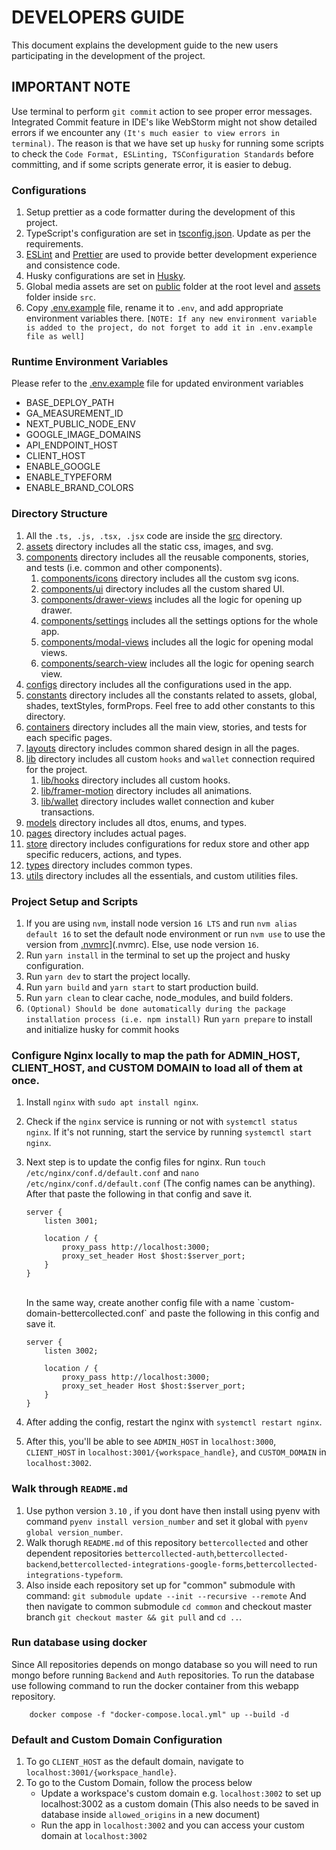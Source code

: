 # DEVELOPERS GUIDE

This document explains the development guide to the new users participating in the development of the project.

## IMPORTANT NOTE

Use terminal to perform `git commit` action to see proper error messages. Integrated Commit feature in IDE's like WebStorm
might not show detailed errors if we encounter any `(It's much easier to view errors in terminal)`. The reason is that we have
set up `husky` for running some scripts to check the `Code Format, ESLinting, TSConfiguration Standards` before committing, and if some scripts generate error, it is easier to debug.

### Configurations

1. Setup prettier as a code formatter during the development of this project.
2. TypeScript's configuration are set in [tsconfig.json](tsconfig.json). Update as per the requirements.
3. [ESLint](.eslintrc.json) and [Prettier](prettier.config.js) are used to provide better development experience and consistence code.
4. Husky configurations are set in [Husky](.husky/pre-commit).
5. Global media assets are set on [public](public) folder at the root level and [assets](src/assets) folder inside `src`.
6. Copy [.env.example](.env.example) file, rename it to `.env`, and add appropriate environment variables there. `[NOTE: If any new environment variable is added to the project, do not forget to add it in .env.example file as well]`

### Runtime Environment Variables

Please refer to the [.env.example](.env.example) file for updated environment variables

-   BASE_DEPLOY_PATH
-   GA_MEASUREMENT_ID
-   NEXT_PUBLIC_NODE_ENV
-   GOOGLE_IMAGE_DOMAINS
-   API_ENDPOINT_HOST
-   CLIENT_HOST
-   ENABLE_GOOGLE
-   ENABLE_TYPEFORM
-   ENABLE_BRAND_COLORS

### Directory Structure

1. All the `.ts, .js, .tsx, .jsx` code are inside the [src](src) directory.
2. [assets](src/assets) directory includes all the static css, images, and svg.
3. [components](src/components) directory includes all the reusable components, stories, and tests (i.e. common and other components).
    1. [components/icons](src/components/icons) directory includes all the custom svg icons.
    2. [components/ui](src/components/ui) directory includes all the custom shared UI.
    3. [components/drawer-views](src/components/drawer-views) includes all the logic for opening up drawer.
    4. [components/settings](src/components/settings) includes all the settings options for the whole app.
    5. [components/modal-views](src/components/modal-views) includes all the logic for opening modal views.
    6. [components/search-view](src/components/search-view) includes all the logic for opening search view.
4. [configs](src/configs) directory includes all the configurations used in the app.
5. [constants](src/constants) directory includes all the constants related to assets, global, shades, textStyles, formProps. Feel free to add other constants to this directory.
6. [containers](src/containers) directory includes all the main view, stories, and tests for each specific pages.
7. [layouts](src/layouts) directory includes common shared design in all the pages.
8. [lib](src/lib) directory includes all custom `hooks` and `wallet` connection required for the project.
    1. [lib/hooks](src/lib/hooks) directory includes all custom hooks.
    2. [lib/framer-motion](src/lib/framer-motion) directory includes all animations.
    3. [lib/wallet](src/lib/wallet) directory includes wallet connection and kuber transactions.
9. [models](src/models) directory includes all dtos, enums, and types.
10. [pages](src/pages) directory includes actual pages.
11. [store](src/store) directory includes configurations for redux store and other app specific reducers, actions, and types.
12. [types](src/types) directory includes common types.
13. [utils](src/utils) directory includes all the essentials, and custom utilities files.

### Project Setup and Scripts

1. If you are using `nvm`, install node version `16 LTS` and run `nvm alias default 16` to set the default node environment or run `nvm use` to use the version from [.nvmrc](.nvmrc)](.nvmrc). Else, use node version `16`.
2. Run `yarn install` in the terminal to set up the project and husky configuration.
3. Run `yarn dev` to start the project locally.
4. Run `yarn build` and `yarn start` to start production build.
5. Run `yarn clean` to clear cache, node_modules, and build folders.
6. `(Optional) Should be done automatically during the package installation process (i.e. npm install)` Run `yarn prepare` to install and initialize husky for commit hooks

### Configure Nginx locally to map the path for ADMIN_HOST, CLIENT_HOST, and CUSTOM DOMAIN to load all of them at once.

1. Install `nginx` with `sudo apt install nginx`.
2. Check if the `nginx` service is running or not with `systemctl status nginx`. If it's not running, start the service by running `systemctl start nginx`.
3. Next step is to update the config files for nginx. Run `touch /etc/nginx/conf.d/default.conf` and `nano /etc/nginx/conf.d/default.conf` (The config names can be anything). After that paste the following in that config and save it.

    ```
    server {
        listen 3001;

        location / {
            proxy_pass http://localhost:3000;
            proxy_set_header Host $host:$server_port;
        }
    }
    ```

    <br/>
    In the same way, create another config file with a name `custom-domain-bettercollected.conf` and paste the following in this config and save it.

    ```
    server {
        listen 3002;

        location / {
            proxy_pass http://localhost:3000;
            proxy_set_header Host $host:$server_port;
        }
    }
    ```

4. After adding the config, restart the nginx with `systemctl restart nginx`.
5. After this, you'll be able to see `ADMIN_HOST` in `localhost:3000`, `CLIENT_HOST` in `localhost:3001/{workspace_handle}`, and `CUSTOM_DOMAIN` in `localhost:3002`.

### Walk through `README.md`

1.  Use python version `3.10` , if you dont have then install using pyenv with command `pyenv install version_number` and set it global with `pyenv global version_number`.
2.  Walk thorugh `README.md` of this repository `bettercollected` and other dependent repositories `bettercollected-auth`,`bettercollected-backend`,`bettercollected-integrations-google-forms`,`bettercollected-integrations-typeform`.
3.  Also inside each repository set up for "common" submodule with command:
    `git submodule update --init --recursive --remote`
    And then navigate to common submodule `cd common` and checkout master branch `git checkout master && git pull` and `cd ..`.

### Run database using docker

Since All repositories depends on mongo database so you will need to run mongo before running `Backend` and `Auth` repositories. To run the database
use following command to run the docker container from this webapp repository.

```
    docker compose -f "docker-compose.local.yml" up --build -d
```

<!-- 1. Go to `backend` database in the MongoDB, if not present, run the `bettercollected-backend` repo, the database should be created if all the configuration is correct.
2. If not then you can run `mongoDB` locally by creating `docker compose` file which looks like:
    ```
        version: "3.7"
        networks:
        default:
            name: mongodb
            attachable: true
        services:
        mongodb_container:
            image: mongo:latest
            environment:
            MONGO_INITDB_ROOT_USERNAME: <mongoDB_user>
            MONGO_INITDB_ROOT_PASSWORD: <mongoDB_password>
            ports:
            - 27017:27017
            volumes:
            - mongodb_data_container:/data/db
            restart: always
        volumes:
        mongodb_data_container:
    ```
    and finally use command `docker compose up`.
3. Use CLI or `MongoDB Compass` to connect to MongoDB . `MongoDB Compass` is preferred [Installation Link](https://www.mongodb.com/try/download/compass).
4. Inside `backend` database, go to `allowed_origins` collection, if not present, you can create it manually.
5. Add individual document for `localhost:3000`, `localhost:3001`, and `localhost:3002` with a field like:
    ```
     "origin":"http://localhost:3000"  # Replace 3000 with 3001 and 3002
    ```
6. Also go to 'forms_plugin_configs' collection, if not present create it manually.
7. And then add individual document for `google` and `typeform` with a field like:
    ```
        "enabled":"true"
        "provider_name":"typeform"      # Replace typeform with `google`
        "provider_url":"http://localhost:8002/api/v1"       # Replace `8002` with `8003`
        "auth_callback_url":"http://localhost:8002/api/v1/typeform/oauth/callback"      # Replace typeform with `google` and replace `8002` with `8003`
        "type":"oauth2"
    ``` -->

### Default and Custom Domain Configuration

1. To go `CLIENT_HOST` as the default domain, navigate to `localhost:3001/{workspace_handle}`.
2. To go to the Custom Domain, follow the process below
    - Update a workspace's custom domain e.g. `localhost:3002` to set up localhost:3002 as a custom domain (This also needs to be saved in database inside `allowed_origins` in a new document)
    - Run the app in `localhost:3002` and you can access your custom domain at `localhost:3002`
